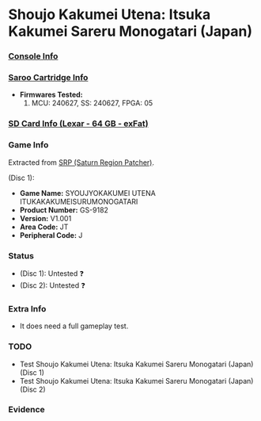 # Shoujo Kakumei Utena: Itsuka Kakumei Sareru Monogatari (Japan)

### [Console Info](../../../../Info/Consoles/VA13/README.md)

### [Saroo Cartridge Info](../../../../Info/Cartridges/GuangzhouSanStarOnlineShop/1.6/README.md)

- <b>Firmwares Tested:</b>
  1. MCU: 240627, SS: 240627, FPGA: 05

### [SD Card Info (Lexar - 64 GB - exFat)](../../../../Info/SdCards/Lexar/64GB/exfat/README.md)

### Game Info

Extracted from [SRP (Saturn Region Patcher)](https://segaxtreme.net/resources/saturn-region-patcher.81/download).

(Disc 1):

- <b>Game Name:</b> SYOUJYOKAKUMEI UTENA ITUKAKAKUMEISURUMONOGATARI
- <b>Product Number:</b> GS-9182
- <b>Version:</b> V1.001
- <b>Area Code:</b> JT
- <b>Peripheral Code:</b> J

### Status

- (Disc 1): Untested :question:
- (Disc 2): Untested :question:

### Extra Info

- It does need a full gameplay test.

### TODO

- Test Shoujo Kakumei Utena: Itsuka Kakumei Sareru Monogatari (Japan) (Disc 1)
- Test Shoujo Kakumei Utena: Itsuka Kakumei Sareru Monogatari (Japan) (Disc 2)

### Evidence

<!-- [![](https://img.youtube.com/vi/aRB4hv8FcpM/0.jpg)](https://www.youtube.com/watch?v=aRB4hv8FcpM) -->
